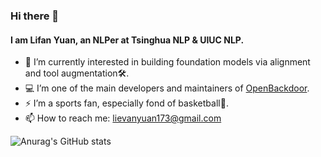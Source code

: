 ### Hi there 👋

#### I am Lifan Yuan, an NLPer at Tsinghua NLP & UIUC NLP.

- 🔭 I’m currently interested in building foundation models via alignment and tool augmentation🛠.
- 💻 I’m one of the main developers and maintainers of [OpenBackdoor](https://github.com/thunlp/OpenBackdoor).
- ⚡ I’m a sports fan, especially fond of basketball🏀.
- 📫 How to reach me: <lievanyuan173@gmail.com>
<!-- - 🌱 I’m currently learning ... -->
<!-- - 👯 I’m looking to collaborate on ... -->
<!-- - 🤔 I’m looking for help with ... -->
<!-- - 💬 Ask me about ... -->
<!-- - 😄 Pronouns: ... -->
![Anurag's GitHub stats](https://github-readme-stats.vercel.app/api?username=lifan-yuan)

